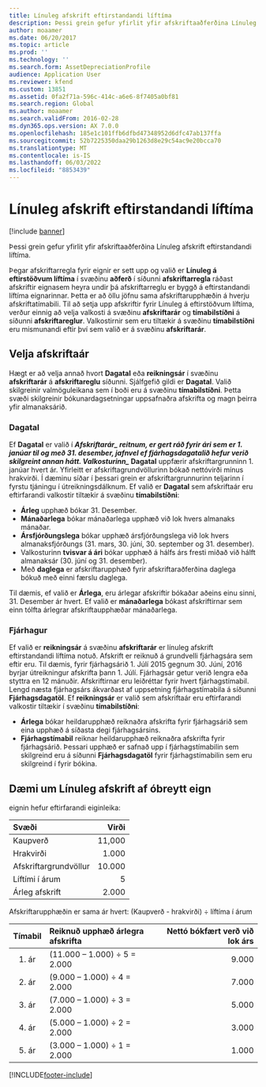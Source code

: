 ```yaml
---
title: Línuleg afskrift eftirstandandi líftíma
description: Þessi grein gefur yfirlit yfir afskriftaaðferðina Línuleg afskrift eftirstandandi líftíma.
author: moaamer
ms.date: 06/20/2017
ms.topic: article
ms.prod: ''
ms.technology: ''
ms.search.form: AssetDepreciationProfile
audience: Application User
ms.reviewer: kfend
ms.custom: 13851
ms.assetid: 0fa2f71a-596c-414c-a6e6-8f7405a0bf81
ms.search.region: Global
ms.author: moaamer
ms.search.validFrom: 2016-02-28
ms.dyn365.ops.version: AX 7.0.0
ms.openlocfilehash: 185e1c101ffb6dfbd47348952d6dfc47ab137ffa
ms.sourcegitcommit: 52b7225350daa29b1263d8e29c54ac9e20bcca70
ms.translationtype: MT
ms.contentlocale: is-IS
ms.lasthandoff: 06/03/2022
ms.locfileid: "8853439"
---
```

# <a name="straight-line-life-remaining-depreciation"></a>Línuleg afskrift eftirstandandi líftíma

[!include [banner](../includes/banner.md)]

Þessi grein gefur yfirlit yfir afskriftaaðferðina Línuleg afskrift eftirstandandi líftíma.

Þegar afskriftarregla fyrir eignir er sett upp og valið er **Línuleg á eftirstöðvum líftíma** í svæðinu **aðferð** í síðunni **afskriftarregla** ráðast afskriftir eignasem heyra undir þá afskriftarreglu er byggð á eftirstandandi líftíma eignarinnar. Þetta er að öllu jöfnu sama afskriftarupphæðin á hverju afskriftatímabili. Til að setja upp afskriftir fyrir Línuleg á eftirstöðvum líftíma, verður einnig að velja valkosti á svæðinu **afskriftarár** og **tímabilstíðni** á síðunni **afskriftareglur**. Valkostirnir sem eru tiltækir á svæðinu **tímabilstíðni** eru mismunandi eftir því sem valið er á svæðinu **afskriftarár**.

## <a name="select-a-depreciation-year"></a>Velja afskriftaár
Hægt er að velja annað hvort **Dagatal** eða **reikningsár** í svæðinu **afskriftarár** á **afskriftareglu** síðunni. Sjálfgefið gildi er **Dagatal**. Valið skilgreinir valmöguleikana sem í boði eru á svæðinu **tímabilstíðni**. Þetta svæði skilgreinir bókunardagsetningar uppsafnaðra afskrifta og magn þeirra yfir almanaksárið.

### <a name="calendar"></a>Dagatal

Ef **Dagatal** er valið í **_Afskriftarár_*_ reitnum, er gert ráð fyrir ári sem er 1. janúar til og með 31. desember, jafnvel ef fjárhagsdagatalið hefur verið skilgreint annan hátt. Valkosturinn_* Dagatal** uppfærir afskriftargrunninn 1. janúar hvert ár. Yfirleitt er afskriftagrundvöllurinn bókað nettóvirði mínus hrakvirði. Í dæminu síðar í þessari grein er afskriftargrunnurinn teljarinn í fyrstu tjáningu í útreikningsdálknum. Ef valið er **Dagatal** sem afskriftaár eru eftirfarandi valkostir tiltækir á svæðinu **tímabilstíðni**:

- **Árleg** upphæð bókar 31. Desember.
- **Mánaðarlega** bókar mánaðarlega upphæð við lok hvers almanaks mánaðar.
- **Ársfjórðungslega** bókar upphæð ársfjórðungslega við lok hvers almanaksfjórðungs (31. mars, 30. júní, 30. september og 31. desember).
- Valkosturinn **tvisvar á ári** bókar upphæð á hálfs árs fresti miðað við hálft almanaksár (30. júní og 31. desember).
- Með **daglega** er afskriftarupphæð fyrir afskriftaraðferðina daglega bókuð með einni færslu daglega.

Til dæmis, ef valið er **Árlega**, eru árlegar afskriftir bókaðar aðeins einu sinni, 31. Desember ár hvert. Ef valið er **mánaðarlega** bókast afskriftirnar sem einn tólfta árlegrar afskriftaupphæðar mánaðarlega.

### <a name="fiscal"></a>Fjárhagur

Ef valið er **reikningsár** á svæðinu **afskriftarár** er línuleg afskrift eftirstandandi líftíma notuð. Afskrift er reiknuð á grundvelli fjárhagsára sem eftir eru. Til dæmis, fyrir fjárhagsárið 1. Júlí 2015 gegnum 30. Júní, 2016 byrjar útreikningur afskrifta þann 1. Júlí. Fjárhagsár getur verið lengra eða styttra en 12 mánuðir. Afskriftirnar eru leiðréttar fyrir hvert fjárhagstímabil. Lengd næsta fjárhagsárs ákvarðast af uppsetning fjárhagstímabila á síðunni **Fjárhagsdagatöl**. Ef **reikningsár** er valið sem afskriftaár eru eftirfarandi valkostir tiltækir í svæðinu **tímabilstíðni**:

- **Árlega** bókar heildarupphæð reiknaðra afskrifta fyrir fjárhagsárið sem eina upphæð á síðasta degi fjárhagsársins.
- **Fjárhagstímabil** reiknar heildarupphæð reiknaðra afskrifta fyrir fjárhagsárið. Þessari upphæð er safnað upp í fjárhagstímabilin sem skilgreind eru á síðunni **Fjárhagsdagatöl** fyrir fjárhagstímabilin sem eru skilgreind í fyrir bókina.

## <a name="example-of-straight-line-depreciation-of-an-unchanged-fixed-asset"></a>Dæmi um Línuleg afskrift af óbreytt eign
eignin hefur eftirfarandi eiginleika:

| Svæði               | Virði  |
|:---------------------|--------:|
| Kaupverð    | 11,000 |
| Hrakvirði       | 1.000  |
| Afskriftargrundvöllur   | 10.000 |
| Líftími í árum  | 5      |
| Árleg afskrift | 2.000  |

Afskriftarupphæðin er sama ár hvert: (Kaupverð - hrakvirði) ÷ líftíma í árum

| Tímabil | Reiknuð upphæð árlegra afskrifta | Nettó bókfært verð við lok árs |
|:--------:|:-----------------------------------------------|---------------------------------------:|
| 1. ár | (11.000 – 1.000) ÷ 5 = 2.000                  | 9.000                                 |
| 2. ár | (9.000 – 1.000) ÷ 4 = 2.000                   | 7.000                                 |
| 3. ár | (7.000 – 1.000) ÷ 3 = 2.000                   | 5.000                                 |
| 4. ár | (5.000 – 1.000) ÷ 2 = 2.000                   | 3.000                                 |
| 5. ár | (3.000 – 1.000) ÷ 1 = 2.000                   | 1.000                                 |







[!INCLUDE[footer-include](../../includes/footer-banner.md)]
